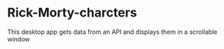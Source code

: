 # Rick-Morty-charcters
This desktop app gets data from an API and displays them in a scrollable window
